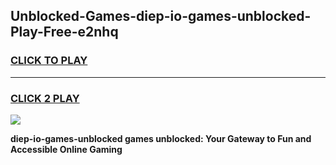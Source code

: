 
## Unblocked-Games-diep-io-games-unblocked-Play-Free-e2nhq
<h3>
<a href="https://premium76.site?title=diep-io-games-unblocked&ref=20A">CLICK TO PLAY</a></h3>
<hr>

<h3>
<a href="https://premium76.site?title=diep-io-games-unblocked&ref=20A">CLICK 2 PLAY</a>
  
</h3>

<a href="https://premium76.site?title=diep-io-games-unblocked&ref=20A"><img src="https://clearcache.store/games.png"></a>


**diep-io-games-unblocked games unblocked: Your Gateway to Fun and Accessible Online Gaming**
